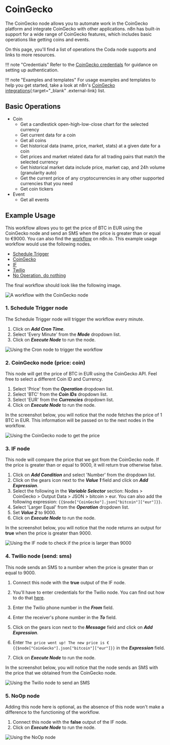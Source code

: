 # CoinGecko

The CoinGecko node allows you to automate work in the CoinGecko platform and integrate CoinGecko with other applications. n8n has built-in support for a wide range of CoinGecko features, which includes basic operations like getting coins and events.

On this page, you'll find a list of operations the Coda node supports and links to more resources.

!!! note "Credentials"
    Refer to the [CoinGecko credentials](https://docs.n8n.io/integrations/builtin/credentials/coingecko/) for guidance on setting up authentication. 

!!! note "Examples and templates"
    For usage examples and templates to help you get started, take a look at n8n's [CoinGecko integrations](https://n8n.io/integrations/coingecko/){:target="_blank" .external-link} list.

## Basic Operations

* Coin
    * Get a candlestick open-high-low-close chart for the selected currency
    * Get current data for a coin
    * Get all coins
    * Get historical data (name, price, market, stats) at a given date for a coin
    * Get prices and market related data for all trading pairs that match the selected currency
    * Get historical market data include price, market cap, and 24h volume (granularity auto)
    * Get the current price of any cryptocurrencies in any other supported currencies that you need
    * Get coin tickers
* Event
    * Get all events

## Example Usage

This workflow allows you to get the price of BTC in EUR using the CoinGecko node and send an SMS when the price is greater than or equal to €9000. You can also find the [workflow](https://n8n.io/workflows/704) on n8n.io. This example usage workflow would use the following nodes.

- [Schedule Trigger](/integrations/builtin/core-nodes/n8n-nodes-base.scheduletrigger/)
- [CoinGecko]()
- [IF](/integrations/builtin/core-nodes/n8n-nodes-base.if/)
- [Twilio](/integrations/builtin/app-nodes/n8n-nodes-base.twilio/)
- [No Operation, do nothing](/integrations/builtin/core-nodes/n8n-nodes-base.noop/)

The final workflow should look like the following image.

![A workflow with the CoinGecko node](/_images/integrations/builtin/app-nodes/coingecko/workflow.png)

### 1. Schedule Trigger node

The Schedule Trigger node will trigger the workflow every minute.

1. Click on ***Add Cron Time***.
2. Select 'Every Minute' from the ***Mode*** dropdown list.
3. Click on ***Execute Node*** to run the node.

![Using the Cron node to trigger the workflow](/_images/integrations/builtin/app-nodes/coingecko/cron_node.png)

### 2. CoinGecko node (price: coin)

This node will get the price of BTC in EUR using the CoinGecko API. Feel free to select a different Coin ID and Currency.
1. Select 'Price' from the ***Operation*** dropdown list.
2. Select 'BTC' from the ***Coin IDs*** dropdown list.
3. Select 'EUR' from the ***Currencies*** dropdown list.
4. Click on ***Execute Node*** to run the node.

In the screenshot below, you will notice that the node fetches the price of 1 BTC in EUR. This information will be passed on to the next nodes in the workflow.

![Using the CoinGecko node to get the price](/_images/integrations/builtin/app-nodes/coingecko/coingecko_node.png)



### 3. IF node

This node will compare the price that we got from the CoinGecko node. If the price is greater than or equal to 9000, it will return true otherwise false.

1. Click on ***Add Condition*** and select 'Number' from the dropdown list.
2. Click on the gears icon next to the ***Value 1*** field and click on ***Add Expression***.
3. Select the following in the ***Variable Selector*** section: Nodes > CoinGecko > Output Data > JSON > bitcoin > eur. You can also add the following expression: `{{$node["CoinGecko"].json["bitcoin"]["eur"]}}`.
4. Select 'Larger Equal' from the ***Operation*** dropdown list.
5. Set ***Value 2*** to 9000.
6. Click on ***Execute Node*** to run the node.


In the screenshot below, you will notice that the node returns an output for **true** when the price is greater than 9000.

![Using the IF node to check if the price is larger than 9000](/_images/integrations/builtin/app-nodes/coingecko/if_node.png)


### 4. Twilio node (send: sms)

This node sends an SMS to a number when the price is greater than or equal to 9000.

1. Connect this node with the **true** output of the IF node.
2. You'll have to enter credentials for the Twilio node. You can find out how to do that [here](/integrations/builtin/credentials/twilio/).
3. Enter the Twilio phone number in the ***From*** field.
4. Enter the receiver's phone number in the ***To*** field.
5. Click on the gears icon next to the ***Message*** field and click on ***Add Expression***.

6. Enter `The price went up! The new price is €{{$node["CoinGecko"].json["bitcoin"]["eur"]}}` in the ***Expression*** field.
7. Click on ***Execute Node*** to run the node.


In the screenshot below, you will notice that the node sends an SMS with the price that we obtained from the CoinGecko node.

![Using the Twilio node to send an SMS](/_images/integrations/builtin/app-nodes/coingecko/twilio_node.png)


### 5. NoOp node

Adding this node here is optional, as the absence of this node won't make a difference to the functioning of the workflow.

1. Connect this node with the **false** output of the IF node.
2. Click on ***Execute Node*** to run the node.


![Using the NoOp node](/_images/integrations/builtin/app-nodes/coingecko/noop_node.png)




